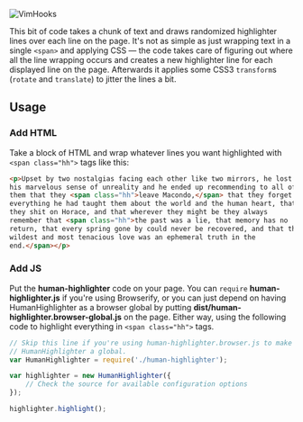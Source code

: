 ![VimHooks](https://s3.amazonaws.com/pd93f014/human-highlighter.png?v=1)

This bit of code takes a chunk of text and draws randomized highlighter
lines over each line on the page. It's not as simple as just wrapping text
in a single `<span>` and applying CSS &mdash; the code takes care of
figuring out where all the line wrapping occurs and creates a new
highlighter line for each displayed line on the page.  Afterwards it applies
some CSS3 `transform`s (`rotate` and `translate`) to jitter the lines a bit.

Usage
-----

### Add HTML
Take a block of HTML and wrap whatever lines you want highlighted with
`<span class="hh">` tags like this:

```html
<p>Upset by two nostalgias facing each other like two mirrors, he lost
his marvelous sense of unreality and he ended up recommending to all of
them that they <span class="hh">leave Macondo,</span> that they forget
everything he had taught them about the world and the human heart, that
they shit on Horace, and that wherever they might be they always
remember that <span class="hh">the past was a lie, that memory has no
return, that every spring gone by could never be recovered, and that the
wildest and most tenacious love was an ephemeral truth in the
end.</span></p>
```

### Add JS
Put the **human-highlighter** code on your page. You can `require`
**human-highlighter.js** if you're using Browserify, or you can just depend
on having HumanHighlighter as a browser global by putting
**dist/human-highlighter.browser-global.js** on the page.  Either way, using the
following code to highlight everything in `<span class="hh">` tags.

```javascript
// Skip this line if you're using human-highlighter.browser.js to make
// HumanHighlighter a global.
var HumanHighlighter = require('./human-highlighter');

var highlighter = new HumanHighlighter({
    // Check the source for available configuration options
});

highlighter.highlight();
```

<!--
### Add CSS
Also make sure you include **highlighter.css** or **highlighter.min.css** in
your page to get any styles not set dynamically in the JavaScript.
-->
